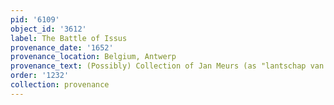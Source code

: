 ```yaml
---
pid: '6109'
object_id: '3612'
label: The Battle of Issus
provenance_date: '1652'
provenance_location: Belgium, Antwerp
provenance_text: (Possibly) Collection of Jan Meurs (as "lantschap van Alexander Magnus")
order: '1232'
collection: provenance
---
```

